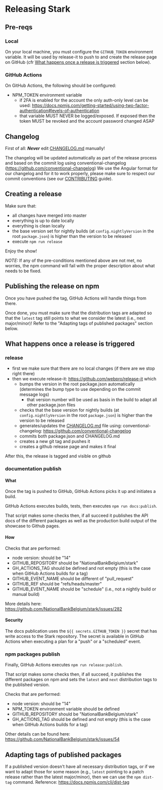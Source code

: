 # Releasing Stark

## Pre-reqs

### Local

On your local machine, you must configure the `GITHUB_TOKEN` environment variable.
It will be used by release-it to push to and create the release page on GitHub (cfr [What happens once a release is triggered](#release-process) section below).

### GitHub Actions

On GitHub Actions, the following should be configured:

- NPM_TOKEN environment variable
  - if 2FA is enabled for the account the only auth-only level can be used: https://docs.npmjs.com/getting-started/using-two-factor-authentication#levels-of-authentication
  - that variable MUST NEVER be logged/exposed. If exposed then the token MUST be revoked and the account password changed ASAP

## Changelog

First of all: _**Never**_ edit [CHANGELOG.md](./CHANGELOG.md) manually!

The changelog will be updated automatically as part of the release process and based on the commit log using conventional-changelog (https://github.com/conventional-changelog)
We use the Angular format for our changelog and for it to work properly, please make sure to respect our commit conventions (see our [CONTRIBUTING](./CONTRIBUTING.md) guide).

## Creating a release

Make sure that:

- all changes have merged into master
- everything is up to date locally
- everything is clean locally
- the base version set for nightly builds (at `config.nightlyVersion` in the root `package.json`) is higher than the version to be released
- execute `npm run release`

Enjoy the show!

_NOTE:_ If any of the pre-conditions mentioned above are not met, no worries, the npm command will fail with the proper description about what needs to be fixed.

## Publishing the release on npm

Once you have pushed the tag, GitHub Actions will handle things from there.

Once done, you must make sure that the distribution tags are adapted so that the `latest` tag still points to what we consider the latest (i.e., next major/minor)!
Refer to the "Adapting tags of published packages" section below.

## <a name="release-process"></a>What happens once a release is triggered

### release

- first we make sure that there are no local changes (if there are we stop right there)
- then we execute release-it: https://github.com/webpro/release-it which
  - bumps the version in the root package.json automatically (determines the bump type to use depending on the commit message logs)
    - that version number will be used as basis in the build to adapt all other package.json files
  - checks that the base version for nightly builds (at `config.nightlyVersion` in the root `package.json`) is higher than the version to be released
  - generates/updates the [CHANGELOG.md](./CHANGELOG.md) file using: conventional-changelog: https://github.com/conventional-changelog
  - commits both package.json and CHANGELOG.md
  - creates a new git tag and pushes it
  - creates a github release page and makes it final

After this, the release is tagged and visible on github

### documentation publish

#### What

Once the tag is pushed to GitHub, GitHub Actions picks it up and initiates a build.

GitHub Actions executes builds, tests, then executes `npm run docs:publish`.

That script makes some checks then, if all succeed it publishes the API docs of the different packages as well as the production build output of the showcase to Github pages.

#### How

Checks that are performed:

- node version: should be "14"
- GITHUB_REPOSITORY should be "NationalBankBelgium/stark"
- GH_ACTIONS_TAG should be defined and not empty (this is the case when GitHub Actions builds for a tag)
- GITHUB_EVENT_NAME should be different of "pull_request"
- GITHUB_REF should be "refs/heads/master"
- GITHUB_EVENT_NAME should be "schedule" (i.e., not a nightly build or manual build)

More details here: https://github.com/NationalBankBelgium/stark/issues/282

#### Security

The docs publication uses the `${{ secrets.GITHUB_TOKEN }}` secret that has write access to the Stark repository.
The secret is available in GitHub Actions when executing a plan for a "push" or a "scheduled" event.

### npm packages publish

Finally, GitHub Actions executes `npm run release:publish`.

That script makes some checks then, if all succeed, it publishes the different packages on npm and sets the `latest` and `next` distribution tags to the published version.

Checks that are performed:

- node version: should be "14"
- NPM_TOKEN environment variable should be defined
- GITHUB_REPOSITORY should be "NationalBankBelgium/stark"
- GH_ACTIONS_TAG should be defined and not empty (this is the case when GitHub Actions builds for a tag)

Other details can be found here: https://github.com/NationalBankBelgium/stark/issues/54

## Adapting tags of published packages

If a published version doesn't have all necessary distribution tags, or if we want to adapt those for some reason (e.g., `latest` pointing to a patch release rather than the latest major/minor), then we can use the `npm dist-tag` command.
Reference: https://docs.npmjs.com/cli/dist-tag
